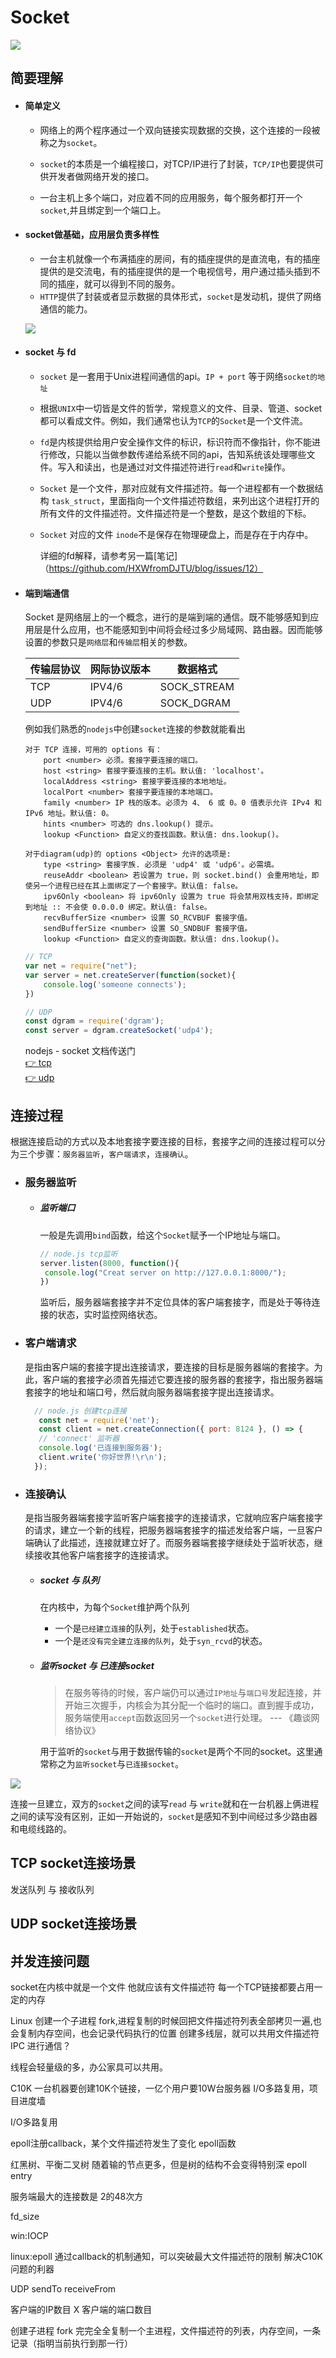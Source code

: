 # Socket
![](/blog_assets/socket_client_server.png)

## 简要理解
* #### 简单定义
   * 网络上的两个程序通过一个双向链接实现数据的交换，这个连接的一段被称之为`socket`。   

   * `socket`的本质是一个编程接口，对TCP/IP进行了封装，`TCP/IP`也要提供可供开发者做网络开发的接口。   

   * 一台主机上多个端口，对应着不同的应用服务，每个服务都打开一个`socket`,并且绑定到一个端口上。   

* #### socket做基础，应用层负责多样性
  * 一台主机就像一个布满插座的房间，有的插座提供的是直流电，有的插座提供的是交流电，有的插座提供的是一个电视信号，用户通过插头插到不同的插座，就可以得到不同的服务。    
  * `HTTP`提供了封装或者显示数据的具体形式，`socket`是发动机，提供了网络通信的能力。    

  ![](/blog_assets/socket.png)   

* #### socket 与 fd
   * `socket` 是一套用于Unix进程间通信的api。`IP + port` 等于网络`socket的地址`   
   * 根据`UNIX`中一切皆是文件的哲学，常规意义的文件、目录、管道、socket都可以看成文件。例如，我们通常也认为`TCP`的`Socket`是一个文件流。
   * `fd`是内核提供给用户安全操作文件的标识，标识符而不像指针，你不能进行修改，只能以当做参数传递给系统不同的api，告知系统该处理哪些文件。写入和读出，也是通过对文件描述符进行`read`和`write`操作。   
    * `Socket` 是一个文件，那对应就有文件描述符。每一个进程都有一个数据结构 `task_struct`，里面指向一个文件描述符数组，来列出这个进程打开的所有文件的文件描述符。文件描述符是一个整数，是这个数组的下标。  
    * `Socket` 对应的文件 `inode`不是保存在物理硬盘上，而是存在于内存中。  

      详细的fd解释，请参考另一篇[笔记]（https://github.com/HXWfromDJTU/blog/issues/12）

* #### 端到端通信
   Socket 是网络层上的一个概念，进行的是端到端的通信。既不能够感知到应用层是什么应用，也不能感知到中间将会经过多少局域网、路由器。因而能够设置的参数只是`网络层`和`传输层`相关的参数。 

   | 传输层协议 | 网际协议版本 | 数据格式 |
   | --- | --- | --- |
   | TCP | IPV4/6 | SOCK_STREAM |
   | UDP | IPV4/6 | SOCK_DGRAM |   

   例如我们熟悉的`nodejs`中创建`socket`连接的参数就能看出 

   ```  
   对于 TCP 连接，可用的 options 有：
       port <number> 必须。套接字要连接的端口。
       host <string> 套接字要连接的主机。默认值: 'localhost'。
       localAddress <string> 套接字要连接的本地地址。
       localPort <number> 套接字要连接的本地端口。
       family <number> IP 栈的版本。必须为 4、 6 或 0。0 值表示允许 IPv4 和 IPv6 地址。默认值: 0。
       hints <number> 可选的 dns.lookup() 提示。
       lookup <Function> 自定义的查找函数。默认值: dns.lookup()。
    ```

   ```
   对于diagram(udp)的 options <Object> 允许的选项是:
       type <string> 套接字族. 必须是 'udp4' 或 'udp6'。必需填。
       reuseAddr <boolean> 若设置为 true，则 socket.bind() 会重用地址，即使另一个进程已经在其上面绑定了一个套接字。默认值: false。
       ipv6Only <boolean> 将 ipv6Only 设置为 true 将会禁用双栈支持，即绑定到地址 :: 不会使 0.0.0.0 绑定。默认值: false。
       recvBufferSize <number> 设置 SO_RCVBUF 套接字值。
       sendBufferSize <number> 设置 SO_SNDBUF 套接字值。
       lookup <Function> 自定义的查询函数。默认值: dns.lookup()。
   ```
   ```js
   // TCP
   var net = require("net");
   var server = net.createServer(function(socket){
       console.log('someone connects');
   })

   // UDP
   const dgram = require('dgram');
   const server = dgram.createSocket('udp4');
   ```

   nodejs - socket 文档传送门   
   [👉 tcp](http://nodejs.cn/api/net.html#net_net_createserver_options_connectionlistener)    
   [👉 udp](http://nodejs.cn/api/dgram.html#dgram_dgram_createsocket_options_callback)



## 连接过程
根据连接启动的方式以及本地套接字要连接的目标，套接字之间的连接过程可以分为三个步骤：`服务器监听`，`客户端请求`，`连接确认`。

* ### 服务器监听
    * ##### 监听端口
      一般是先调用`bind`函数，给这个`Socket`赋予一个IP地址与端口。
       ```js
       // node.js tcp监听
       server.listen(8000, function(){
        console.log("Creat server on http://127.0.0.1:8000/");
       })
       ```
       监听后，服务器端套接字并不定位具体的客户端套接字，而是处于等待连接的状态，实时监控网络状态。 


* ### 客户端请求
   是指由客户端的套接字提出连接请求，要连接的目标是服务器端的套接字。为此，客户端的套接字必须首先描述它要连接的服务器的套接字，指出服务器端套接字的地址和端口号，然后就向服务器端套接字提出连接请求。     
   
   ```js
     // node.js 创建tcp连接
      const net = require('net');
      const client = net.createConnection({ port: 8124 }, () => {
      // 'connect' 监听器
      console.log('已连接到服务器');
      client.write('你好世界!\r\n');
     });
   ```

* ### 连接确认
     是指当服务器端套接字监听客户端套接字的连接请求，它就响应客户端套接字的请求，建立一个新的线程，把服务器端套接字的描述发给客户端，一旦客户端确认了此描述，连接就建立好了。而服务器端套接字继续处于监听状态，继续接收其他客户端套接字的连接请求。 

    * ##### socket 与 队列
       在内核中，为每个`Socket`维护两个队列
       * 一个是`已经建立连接`的队列，处于`established`状态。
       * 一个是`还没有完全建立连接的队列`，处于`syn_rcvd`的状态。 

    * ##### 监听socket 与 已连接socket
       > 在服务等待的时候，客户端仍可以通过`IP地址`与`端口号`发起连接，并开始三次握手，内核会为其分配一个临时的端口。直到握手成功，服务端使用`accept`函数返回另一个`socket`进行处理。  --- 《趣谈网络协议》

       用于监听的`socket`与用于数据传输的`socket`是两个不同的socket。这里通常称之为`监听socket`与`已连接socket`。


![](/blog_assets/socket_read_write.png)    

 连接一旦建立，双方的`socket`之间的读写`read` 与 `write`就和在一台机器上俩进程之间的读写没有区别，正如一开始说的，`socket`是感知不到中间经过多少路由器和电缆线路的。

## TCP socket连接场景

发送队列 与 接收队列

## UDP socket连接场景


## 并发连接问题
socket在内核中就是一个文件
他就应该有文件描述符
每一个TCP链接都要占用一定的内存  

Linux 创建一个子进程 fork,进程复制的时候回把文件描述符列表全部拷贝一遍,也会复制内存空间，也会记录代码执行的位置
创建多线层，就可以共用文件描述符
IPC 进行通信？

线程会轻量级的多，办公家具可以共用。

C10K 一台机器要创建10K个链接，一亿个用户要10W台服务器
I/O多路复用，项目进度墙

I/O多路复用

epoll注册callback，某个文件描述符发生了变化
epoll函数

红黑树、平衡二叉树  随着输的节点更多，但是树的结构不会变得特别深   epoll entry 


服务端最大的连接数是 2的48次方   

fd_size  

win:IOCP

linux:epoll  通过callback的机制通知，可以突破最大文件描述符的限制  解决C10K问题的利器  




UDP 
sendTo receiveFrom 

客户端的IP数目 X 客户端的端口数目


创建子进程 fork 完完全全复制一个主进程，文件描述符的列表，内存空间，一条记录（指明当前执行到那一行）
